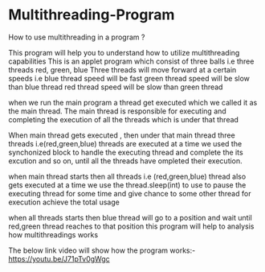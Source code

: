# Multithreading-Program
How to use multithreading in a program ?

This program will help you to understand how to utilize multithreading capabilities
This is an applet program which consist of three balls i.e three threads red, green, blue 
Three threads will move forward at a certain speeds i.e 
blue thread speed will be fast
green thread speed will be slow than blue thread
red thread speed will be slow than green thread

when we run the main program a thread get executed which we called it as the main thread.
The main thread is responsible for executing and completing the execution of all the threads which is under that thread

When main thread gets executed , then under that main thread three threads i.e(red,green,blue) threads are executed at a time
we used the synchonized block to handle the executing thread and complete the its excution and so on, until all the threads have
ompleted their execution.

when main thread starts then all threads i.e (red,green,blue) thread also gets executed at a time
we use the thread.sleep(int) to use to pause the executing thread for some time and give chance to some other thread for execution
achieve the total usage

when all threads starts then blue thread will go to a position and wait until red,green thread reaches to that position
this program will help to analysis how multithreadings works

The below link video will show how the program works:-
https://youtu.be/J71pTv0gWgc




